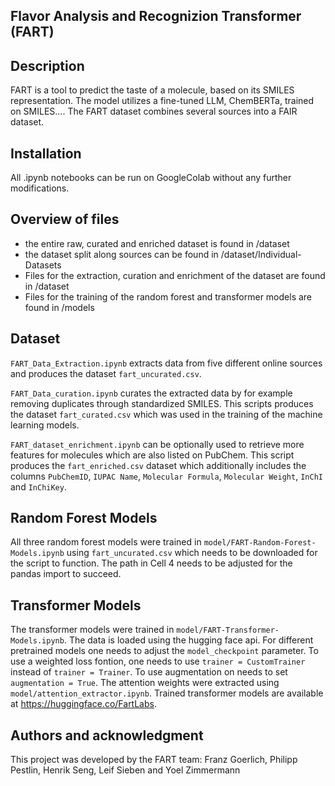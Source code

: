 ## Flavor Analysis and Recognizion Transformer (FART)

## Description
FART is a tool to predict the taste of a molecule, based on its SMILES representation. The model utilizes a fine-tuned LLM, ChemBERTa, trained on SMILES....
The FART dataset combines several sources into a FAIR dataset.

## Installation
All .ipynb notebooks can be run on GoogleColab without any further modifications. 

## Overview of files

* the entire raw, curated and enriched dataset is found in /dataset
* the dataset split along sources can be found in /dataset/Individual-Datasets
* Files for the extraction, curation and enrichment of the dataset are found in /dataset
* Files for the training of the random forest and transformer models are found in /models 

## Dataset

`FART_Data_Extraction.ipynb` extracts data from five different online sources and produces the dataset `fart_uncurated.csv`. 

`FART_Data_curation.ipynb` curates the extracted data by for example removing duplicates through standardized SMILES. This scripts produces the dataset `fart_curated.csv` which was used in the training of the machine learning models. 

`FART_dataset_enrichment.ipynb` can be optionally used to retrieve more features for molecules which are also listed on PubChem. This script produces the `fart_enriched.csv` dataset which additionally includes the columns `PubChemID`, `IUPAC Name`, `Molecular Formula`, `Molecular Weight`, `InChI` and `InChiKey`. 

## Random Forest Models 

All three random forest models were trained in `model/FART-Random-Forest-Models.ipynb` using `fart_uncurated.csv` which needs to be downloaded for the script to function. The path in Cell 4 needs to be adjusted for the pandas import to succeed. 

## Transformer Models

The transformer models were trained in `model/FART-Transformer-Models.ipynb`. The data is loaded using the hugging face api. For different pretrained models one needs to adjust the `model_checkpoint` parameter. To use a weighted loss fontion, one needs to use `trainer = CustomTrainer` instead of `trainer = Trainer`. To use augmentation on needs to set `augmentation = True`. The attention weights were extracted using `model/attention_extractor.ipynb`. Trained transformer models are available at https://huggingface.co/FartLabs.

## Authors and acknowledgment
This project was developed by the FART team: Franz Goerlich, Philipp Pestlin, Henrik Seng, Leif Sieben and Yoel Zimmermann

